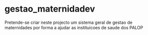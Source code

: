 # gestao_maternidadev
Pretende-se criar neste projecto um sistema geral de gestao de maternidades por forma a ajudar as instituicoes de saude dos PALOP
